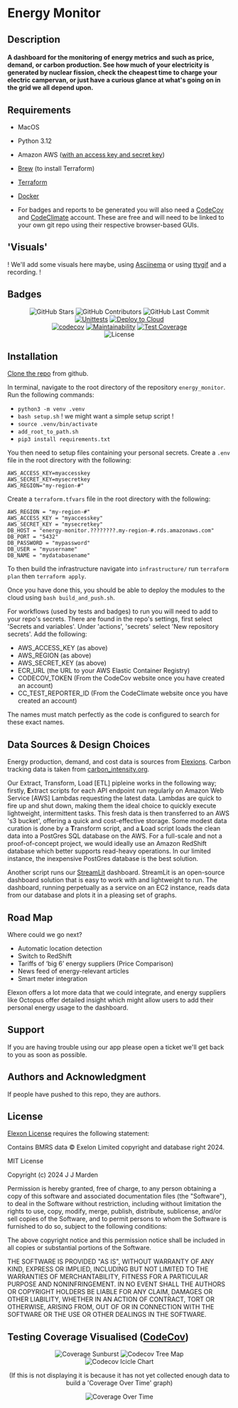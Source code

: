 # Energy Monitor

## Description
#### A dashboard for the monitoring of energy metrics and such as price, demand, or carbon production. See how much of your electricity is generated by nuclear fission, check the cheapest time to charge your electric campervan, or just have a curious glance at what's going on in the grid we all depend upon.

## Requirements
- MacOS
- Python 3.12
- Amazon AWS  ([with an access key and secret key](https://docs.aws.amazon.com/IAM/latest/UserGuide/id_credentials_access-keys.html))
- [Brew](https://brew.sh/) (to install Terraform)
- [Terraform](https://formulae.brew.sh/formula/terraform)
- [Docker](https://docs.docker.com/desktop/install/mac-install/)

- For badges and reports to be generated you will also need a [CodeCov](https://about.codecov.io/) and [CodeClimate](https://codeclimate.com/) account. These are free and will need to be linked to your own git repo using their respective browser-based GUIs.

## 'Visuals'
! We'll add some visuals here maybe, using [Asciinema](https://asciinema.org/) or using [ttygif](https://github.com/icholy/ttygif) and a recording. !

## Badges

<div align="center">

![GitHub Stars](https://img.shields.io/github/stars/JoshuaMarden/energy_monitor.svg?style=social&label=Star) ![GitHub Contributors](https://img.shields.io/github/contributors/JoshuaMarden/energy_monitor) ![GitHub Last Commit](https://img.shields.io/github/last-commit/JoshuaMarden/energy_monitor)<br>
[![Unittests](https://github.com/JoshuaMarden/energy_monitor/actions/workflows/unittests.yml/badge.svg)](https://github.com/JoshuaMarden/energy_monitor/actions/workflows/unittests.yml) [![Deploy to Cloud](https://github.com/JoshuaMarden/energy_monitor/actions/workflows/test_build_push.yml/badge.svg)](https://github.com/JoshuaMarden/energy_monitor/actions/workflows/test_build_push.yml)<br>
[![codecov](https://codecov.io/github/JoshuaMarden/energy_monitor/graph/badge.svg?token=5CLXJXIEE8)](https://codecov.io/github/JoshuaMarden/energy_monitor) [![Maintainability](https://api.codeclimate.com/v1/badges/2b5506b2c460c017238e/maintainability)](https://codeclimate.com/github/JoshuaMarden/energy_monitor/maintainability) [![Test Coverage](https://api.codeclimate.com/v1/badges/2b5506b2c460c017238e/test_coverage)](https://codeclimate.com/github/JoshuaMarden/energy_monitor/test_coverage)<br>
![License](https://img.shields.io/github/license/JoshuaMarden/energy_monitor)

</div>



## Installation
[Clone the repo](https://docs.github.com/en/repositories/creating-and-managing-repositories/cloning-a-repository) from github.

In terminal, navigate to the root directory of the repository `energy_monitor`.
Run the following commands:
- `python3 -m venv .venv`
- `bash setup.sh` ! we might want a simple setup script !
- `source .venv/bin/activate`
- `add_root_to_path.sh`
- `pip3 install requirements.txt`

You then need to setup files containing your personal secrets.
Create a `.env` file in the root directory with the following:
```
AWS_ACCESS_KEY=myaccesskey
AWS_SECRET_KEY=mysecretkey
AWS_REGION="my-region-#"
```
Create a `terraform.tfvars` file in the root directory with the following:
```
AWS_REGION = "my-region-#"
AWS_ACCESS_KEY = "myaccesskey"
AWS_SECRET_KEY = "mysecretkey"
DB_HOST = "energy-monitor.????????.my-region-#.rds.amazonaws.com"
DB_PORT = "5432"
DB_PASSWORD = "mypassword"
DB_USER = "myusername"
DB_NAME = "mydatabasename"
```
To then build the infrastructure navigate into `infrastructure/` run `terraform plan` then `terraform apply`.

Once you have done this, you should be able to deploy the modules to the cloud using `bash build_and_push.sh`.

For workflows (used by tests and badges) to run you will need to add to your repo's secrets. There are found in the repo's settings, first select 'Secrets and variables'. Under 'actions', 'secrets' select 'New repository secrets'. Add the following:

- AWS_ACCESS_KEY (as above)
- AWS_REGION (as above)
- AWS_SECRET_KEY (as above)
- ECR_URL (the URL to your AWS Elastic Container Registry)
- CODECOV_TOKEN (From the CodeCov website once you have created an account)
- CC_TEST_REPORTER_ID (From the CodeClimate website once you have created an account)

The names must match perfectly as the code is configured to search for these exact names.

## Data Sources & Design Choices

Energy production, demand, and cost data is sources from [Elexions](https://bmrs.elexon.co.uk/remit). Carbon tracking data is taken from [carbon_intensity.org](https://api.carbonintensity.org.uk/). 

Our Extract, Transform, Load [ETL] pipleine works in the following way; firstly, **E**xtract scripts for each API endpoint run regularly on Amazon Web Service [AWS] Lambdas requesting the latest data. Lambdas are quick to fire up and shut down, making them the ideal choice to quickly execute lightweight, intermittent tasks. This fresh data is then transferred to an AWS 's3 bucket', offering a quick and cost-effective storage. Some modest data curation is done by a **T**ransform script, and a **L**oad script loads the clean data into a PostGres SQL database on the AWS. For a full-scale and not a proof-of-concept project, we would ideally use an Amazon RedShift database which better supports read-heavy operations. In our limited instance, the inexpensive PostGres database is the best solution.

Another script runs our [StreamLit](https://streamlit.io) dashboard. StreamLit is an open-source dashboard solution that is easy to work with and lightweight to run. The dashboard, running perpetually as a service on an EC2 instance, reads data from our database and plots it in a pleasing set of graphs.

## Road Map

Where could we go next?

- Automatic location detection
- Switch to RedShift
- Tariffs of ‘big 6’ energy suppliers (Price Comparison)
- News feed of energy-relevant articles
- Smart meter integration

Elexon offers a lot more data that we could integrate, and energy suppliers like Octopus offer detailed insight which might allow users to add their personal energy usage to the dashboard.

## Support

If you are having trouble using our app please open a ticket we'll get back to you as soon as possible. 

## Authors and Acknowledgment

If people have pushed to this repo, they are authors.

## License

[Elexon License](https://www.elexon.co.uk/data/balancing-mechanism-reporting-agent/copyright-licence-bmrs-data/) requires the following statement: 

Contains BMRS data © Exelon Limited copyright and database right 2024.

MIT License

Copyright (c) 2024 J J Marden

Permission is hereby granted, free of charge, to any person obtaining a copy
of this software and associated documentation files (the "Software"), to deal
in the Software without restriction, including without limitation the rights
to use, copy, modify, merge, publish, distribute, sublicense, and/or sell
copies of the Software, and to permit persons to whom the Software is
furnished to do so, subject to the following conditions:

The above copyright notice and this permission notice shall be included in all
copies or substantial portions of the Software.

THE SOFTWARE IS PROVIDED "AS IS", WITHOUT WARRANTY OF ANY KIND, EXPRESS OR
IMPLIED, INCLUDING BUT NOT LIMITED TO THE WARRANTIES OF MERCHANTABILITY,
FITNESS FOR A PARTICULAR PURPOSE AND NONINFRINGEMENT. IN NO EVENT SHALL THE
AUTHORS OR COPYRIGHT HOLDERS BE LIABLE FOR ANY CLAIM, DAMAGES OR OTHER
LIABILITY, WHETHER IN AN ACTION OF CONTRACT, TORT OR OTHERWISE, ARISING FROM,
OUT OF OR IN CONNECTION WITH THE SOFTWARE OR THE USE OR OTHER DEALINGS IN THE
SOFTWARE.

## Testing Coverage Visualised ([CodeCov](https://app.codecov.io/gh/JoshuaMarden/energy_monitor?token=5CLXJXIEE8))

<div align="center">

![Coverage Sunburst](https://codecov.io/github/JoshuaMarden/energy_monitor/graphs/sunburst.svg?token=5CLXJXIEE8)
![Codecov Tree Map](https://codecov.io/github/JoshuaMarden/energy_monitor/graphs/tree.svg?token=5CLXJXIEE8)<br>
![Codecov Icicle Chart](https://codecov.io/github/JoshuaMarden/energy_monitor/graphs/icicle.svg?token=5CLXJXIEE8)


</div>
<div align="center">
(If this is not displaying it is because it has not yet collected enough data to build a 'Coverage Over Time' graph)
  
![Coverage Over Time](https://codecov.io/gh/JoshuaMarden/energy_monitor/graphs/commits.svg?token=5CLXJXIEE8)
</div>
